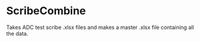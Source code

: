 # ScribeCombine
Takes ADC test scribe .xlsx files and makes a master .xlsx file containing all the data.
